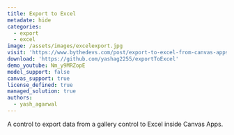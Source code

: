 ```yaml
---
title: Export to Excel
metadate: hide
categories:
  - export
  - excel
image: /assets/images/excelexport.jpg
visit: 'https://www.bythedevs.com/post/export-to-excel-from-canvas-apps-in-power-apps-using-pcf'
download: 'https://github.com/yashag2255/exportToExcel'
demo_youtube: Nm_y9MRZopE
model_support: false
canvas_support: true
license_defined: true
managed_solution: true
authors:
  - yash_agarwal
---
```


A control to export data from a gallery control to Excel inside Canvas Apps.
